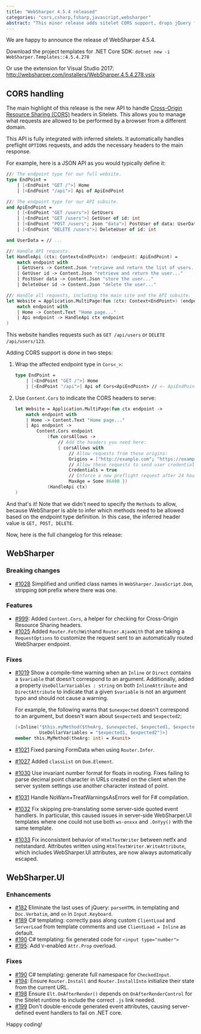 ```yaml
---
title: "WebSharper 4.5.4 released"
categories: "cors,csharp,fsharp,javascript,websharper"
abstract: "This minor release adds sitelet CORS support, drops jQuery from UI's dependencies and fixes a number of issues."
---
```

We are happy to announce the release of WebSharper 4.5.4.

Download the project templates for .NET Core SDK: `dotnet new -i WebSharper.Templates::4.5.4.278`

Or use the extension for Visual Studio 2017: http://websharper.com/installers/WebSharper.4.5.4.278.vsix

## CORS handling

The main highlight of this release is the new API to handle [Cross-Origin Resource Sharing (CORS)](https://developer.mozilla.org/en-US/docs/Web/HTTP/CORS) headers in Sitelets. This allows you to manage what requests are allowed to be performed by a browser from a different domain.

This API is fully integrated with inferred sitelets. It automatically handles preflight `OPTIONS` requests, and adds the necessary headers to the main response.

For example, here is a JSON API as you would typically define it:

```fsharp
/// The endpoint type for our full website.
type EndPoint =
    | [<EndPoint "GET /">] Home
    | [<EndPoint "/api">] Api of ApiEndPoint

/// The endpoint type for our API subsite.
and ApiEndPoint =
    | [<EndPoint "GET /users">] GetUsers
    | [<EndPoint "GET /users">] GetUser of id: int
    | [<EndPoint "POST /users"; Json "data">] PostUser of data: UserData
    | [<EndPoint "DELETE /users">] DeleteUser of id: int

and UserData = // ...

/// Handle API requests.
let HandleApi (ctx: Context<EndPoint>) (endpoint: ApiEndPoint) =
    match endpoint with
    | GetUsers -> Content.Json "retrieve and return the list of users..."
    | GetUser id -> Content.Json "retrieve and return the user..."
    | PostUser data -> Content.Json "store the user..."
    | DeleteUser id -> Content.Json "delete the user..."

/// Handle all requests, including the main site and the API subsite.
let Website = Application.MultiPage(fun (ctx: Context<EndPoint>) (endpoint: EndPoint) ->
    match endpoint with
    | Home -> Content.Text "Home page..."
    | Api endpoint -> HandleApi ctx endpoint
)
```

This website handles requests such as `GET /api/users` or `DELETE /api/users/123`.

Adding CORS support is done in two steps:

1. Wrap the affected endpoint type in `Cors<_>`:

    ```fsharp
    type EndPoint =
        | [<EndPoint "GET /">] Home
        | [<EndPoint "/api">] Api of Cors<ApiEndPoint> // <- ApiEndPoint needs CORS handling
    ```
    
2. Use `Content.Cors` to indicate the CORS headers to serve:

    ```fsharp
    let Website = Application.MultiPage(fun ctx endpoint ->
        match endpoint with
        | Home -> Content.Text "Home page..."
        | Api endpoint ->
            Content.Cors endpoint
                (fun corsAllows ->
                    // Add the headers you need here:
                    { corsAllows with
                        // Allow requests from these origins:
                        Origins = ["http://example.com"; "https://example.com"]
                        // Allow these requests to send user credentials (including cookies):
                        Credentials = true
                        // Enforce a new preflight request after 24 hours:
                        MaxAge = Some 86400 })
                (HandleApi ctx)
    )
    ```
    
And that's it! Note that we didn't need to specify the `Methods` to allow, because WebSharper is able to infer which methods need to be allowed based on the endpoint type definition. In this case, the inferred header value is `GET, POST, DELETE`.

Now, here is the full changelog for this release:

## WebSharper

### Breaking changes

* [#1028](https://github.com/dotnet-websharper/core/issues/1028)  Simplified and unified class names in `WebSharper.JavaScript.Dom`, stripping `DOM` prefix where there was one.

### Features

* [#999](https://github.com/dotnet-websharper/core/issues/999): Added `Content.Cors`, a helper for checking for Cross-Origin Resource Sharing headers.
* [#1025](https://github.com/dotnet-websharper/core/issues/1025) Added `Router.FetchWith`and `Router.AjaxWith` that are taking a `RequestOptions` to customize the request sent to an automatically routed WebSharper endpoint.

### Fixes

* [#1019](https://github.com/dotnet-websharper/core/issues/1019) Show a compile-time warning when an `Inline` or `Direct` contains a `$variable` that doesn't correspond to an argument. Additionally, added a property `UseDollarVariables : string` on both `InlineAttribute` and `DirectAttribute` to indicate that a given `$variable` is not an argument typo and should not cause a warning.

    For example, the following warns that `$unexpected` doesn't correspond to an argument, but doesn't warn about `$expected1` and `$expected2`:

    ```fsharp
    [<Inline("$this.myMethod($theArg, $unexpected, $expected1, $expected2)",
             UseDollarVariables = "$expected1, $expected2")>]
    member this.MyMethod(theArg: int) = X<unit>
    ```
* [#1021](https://github.com/dotnet-websharper/core/issues/1021) Fixed parsing FormData when using `Router.Infer`.
* [#1027](https://github.com/dotnet-websharper/core/issues/1077) Added `classList` on `Dom.Element`.
* [#1030](https://github.com/dotnet-websharper/core/issues/1030) Use invariant number format for floats in routing. Fixes failing to parse decimal point character in URLs created on the client when the server system settings use another character instead of point.
* [#1031](https://github.com/dotnet-websharper/core/issues/1031) Handle NoWarn+TreatWarningsAsErrors well for F# compilation.
* [#1032](https://github.com/dotnet-websharper/core/issues/1032) Fix skipping pre-translating some server-side quoted event handlers. In particular, this caused issues in server-side WebSharper.UI templates where one could not use both `ws-onxxx` and `.OnYyy()` with the same template.
* [#1033](https://github.com/dotnet-websharper/core/issues/1033) Fix inconsistent behavior of `HtmlTextWriter` between netfx and netstandard. Attributes written using `HtmlTextWriter.WriteAttribute`, which includes WebSharper.UI attributes, are now always automatically escaped.


## WebSharper.UI

### Enhancements

* [#182](https://github.com/dotnet-websharper/ui/issues/182) Eliminate the last uses of jQuery: `parseHTML` in templating and `Doc.Verbatim`, and `on` in `Input.Keyboard`.
* [#189](https://github.com/dotnet-websharper/ui/issues/189) C# templating: correctly pass along custom `ClientLoad` and `ServerLoad` from template comments and use `ClientLoad = Inline` as default.
* [#190](https://github.com/dotnet-websharper/ui/issues/190) C# templating: fix generated code for `<input type="number">`
* [#195](https://github.com/dotnet-websharper/ui/issues/195): Add `V`-enabled `Attr.Prop` overload.

### Fixes

* [#190](https://github.com/dotnet-websharper/ui/issues/190) C# templating: generate full namespace for `CheckedInput`.
* [#194](https://github.com/dotnet-websharper/ui/issues/194): Ensure `Router.Install` and `Router.InstallInto` initialize their state from the current URL.
* [#198](https://github.com/dotnet-websharper/ui/issues/198)  Ensure `Elt.OnAfterRender()` depends on `OnAfterRenderControl` for the Sitelet runtime to include the correct `.js` link needed.
* [#199](https://github.com/dotnet-websharper/ui/issues/199) Don't double-encode generated event attributes, causing server-defined event handlers to fail on .NET core.

Happy coding!